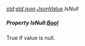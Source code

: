 _[std](../../modules/std/std-module.md):[std.json](../../modules/std/std-json.md).[JsonValue](../../modules/std/std-json-jsonvalue.md).IsNull_
##### Property IsNull:[Bool](../../modules/wonkey/wonkey-types-bool.md)
True if value is null.
